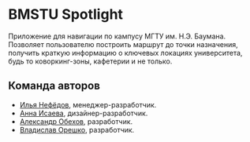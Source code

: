 # BMSTU Spotlight

Приложение для навигации по кампусу МГТУ им. Н.Э. Баумана. 
Позволяет пользователю построить маршрут до точки назначения, получить краткую информацию о ключевых локациях университета, будь то коворкинг-зоны, кафетерии и не только. 
## Команда авторов

- [Илья Нефёдов](https://github.com/ilyaniafiodau), менеджер-разработчик.
- [Анна Исаева](https://github.com/cr3at1v3annis), дизайнер-разработчик.
- [Александр Обехов](https://github.com/MrSashaNeo), разработчик.
- [Владислав Орешко](https://github.com/ByteTheKernel), разработчик.
